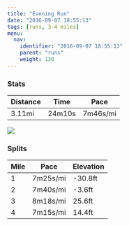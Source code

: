 ```yaml
---
title: "Evening Run"
date: "2016-09-07 18:55:13"
tags: [runs, 3-4 miles]
menu:
  nav:
    identifier: "2016-09-07 18:55:13"
    parent: "runs"
    weight: 130
---
```


### Stats

| Distance | Time | Pace |
|----------|------|------|
|3.11mi|24m10s|7m46s/mi|

<img src='https://maps.googleapis.com/maps/api/staticmap?maptype=roadmap&path=enc:mjkeId_uLfCvUyAhYv@hLe@pWxBv@eAn@VbF`FjT~ItQnBxPzF|IfEn@vI`PmJ_PgDUkE_FeEeUiKcPiBgI{BwRnAwA{Aa@v@_T_BqPvAyFt@_[wCiP&key=AIzaSyC1MId7bFpkLXNAaYhBSTb8jLyiSqzbDtM&size=800x800&markers=color:yellow|label:S|53.47511,-2.24259&markers=color:green|label:F|53.475089999999994,-2.2418199999999997'>

### Splits

| Mile | Pace | Elevation |
|------|------|-----------|
|1|7m25s/mi|-30.8ft|
|2|7m40s/mi|-3.6ft|
|3|8m18s/mi|25.6ft|
|4|7m15s/mi|14.4ft|
